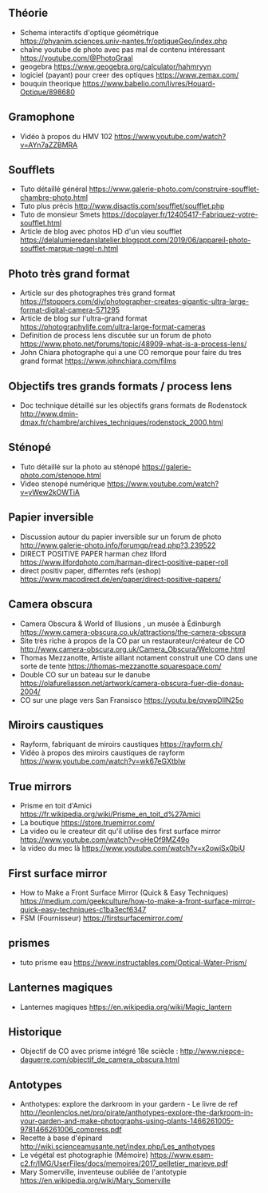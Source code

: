 ## Théorie

- Schema interactifs d'optique géométrique https://phyanim.sciences.univ-nantes.fr/optiqueGeo/index.php
- chaîne youtube de photo avec pas mal de contenu intéressant https://youtube.com/@PhotoGraal
- geogebra https://www.geogebra.org/calculator/hahmryyn
- logiciel (payant) pour creer des optiques https://www.zemax.com/
- bouquin theorique https://www.babelio.com/livres/Houard-Optique/898680

## Gramophone

- Vidéo à propos du HMV 102 https://www.youtube.com/watch?v=AYn7aZZBMRA

## Soufflets

- Tuto détaillé général https://www.galerie-photo.com/construire-soufflet-chambre-photo.html
- Tuto plus précis http://www.disactis.com/soufflet/soufflet.php
- Tuto de monsieur Smets https://docplayer.fr/12405417-Fabriquez-votre-soufflet.html
- Article de blog avec photos HD d'un vieu soufflet https://delalumieredanslatelier.blogspot.com/2019/06/appareil-photo-soufflet-marque-nagel-n.html



## Photo très grand format

- Article sur des photographes très grand format https://fstoppers.com/diy/photographer-creates-gigantic-ultra-large-format-digital-camera-571295
- Article de blog sur l'ultra-grand format https://photographylife.com/ultra-large-format-cameras
- Definition de process lens discutée sur un forum de photo https://www.photo.net/forums/topic/48909-what-is-a-process-lens/
- John Chiara photographe qui a une CO remorque pour faire du tres grand format https://www.johnchiara.com/films

## Objectifs tres grands formats / process lens

- Doc technique détaillé sur les objectifs grans formats de Rodenstock http://www.dmin-dmax.fr/chambre/archives_techniques/rodenstock_2000.html

## Sténopé 

- Tuto détaillé sur la photo au sténopé https://galerie-photo.com/stenope.html
- Video stenopé numérique https://www.youtube.com/watch?v=yWew2kOWTiA


## Papier inversible 

- Discussion autour du papier inversible sur un forum de photo  http://www.galerie-photo.info/forumgp/read.php?3,239522
- DIRECT POSITIVE PAPER harman chez Ilford https://www.ilfordphoto.com/harman-direct-positive-paper-roll
- direct positiv paper, differntes refs (eshop) https://www.macodirect.de/en/paper/direct-positive-papers/


## Camera obscura

- Camera Obscura & World of Illusions , un musée à Édinburgh https://www.camera-obscura.co.uk/attractions/the-camera-obscura
- Site très riche à propos de la CO par un restaurateur/créateur de CO http://www.camera-obscura.org.uk/Camera_Obscura/Welcome.html
- Thomas Mezzanotte, Artiste aillant notament construit une CO dans une sorte de tente https://thomas-mezzanotte.squarespace.com/
- Double CO sur un bateau sur le danube https://olafureliasson.net/artwork/camera-obscura-fuer-die-donau-2004/
- CO sur une plage vers San Fransisco https://youtu.be/qvwpDIlN25o

## Miroirs caustiques

- Rayform, fabriquant de miroirs caustiques https://rayform.ch/
- Vidéo à propos des miroirs caustiques de rayform https://www.youtube.com/watch?v=wk67eGXtbIw

## True mirrors

- Prisme en toit d'Amici https://fr.wikipedia.org/wiki/Prisme_en_toit_d%27Amici
- La boutique https://store.truemirror.com/
- La video ou le createur dit qu'il utilise des first surface mirror https://www.youtube.com/watch?v=oHeOf9MZ49o
- la video du mec là https://www.youtube.com/watch?v=x2owiSx0biU

## First surface mirror

- How to Make a Front Surface Mirror (Quick & Easy Techniques) https://medium.com/geekculture/how-to-make-a-front-surface-mirror-quick-easy-techniques-c1ba3ecf6347
- FSM (Fournisseur) https://firstsurfacemirror.com/

## prismes

- tuto prisme eau 
https://www.instructables.com/Optical-Water-Prism/

## Lanternes magiques

- Lanternes magiques https://en.wikipedia.org/wiki/Magic_lantern

## Historique

- Objectif de CO avec prisme intégré 18e sciècle : http://www.niepce-daguerre.com/objectif_de_camera_obscura.html

## Antotypes

- Anthotypes: explore the darkroom in your gardern - Le livre de ref http://leonlenclos.net/pro/pirate/anthotypes-explore-the-darkroom-in-your-garden-and-make-photographs-using-plants-1466261005-9781466261006_compress.pdf
- Recette à base d'épinard http://wiki.scienceamusante.net/index.php/Les_anthotypes
- Le végétal est photographie (Mémoire) https://www.esam-c2.fr/IMG/UserFiles/docs/memoires/2017_pelletier_marieve.pdf
- Mary Somerville, inventeuse oubliée de l'antotypie  https://en.wikipedia.org/wiki/Mary_Somerville
